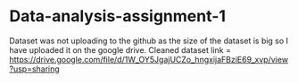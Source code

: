# Data-analysis-assignment-1
Dataset was not uploading to the github as the size of the dataset is big so I have uploaded it on the google drive.
Cleaned dataset link = https://drive.google.com/file/d/1W_OY5JgajUCZo_hngxijaFBziE69_xvp/view?usp=sharing
